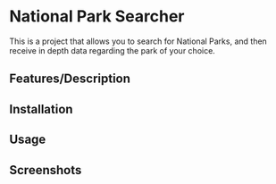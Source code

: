 # National Park Searcher

This is a project that allows you to search for National Parks, and then receive in depth data regarding the park of your choice. 

## Features/Description


## Installation


## Usage


## Screenshots

